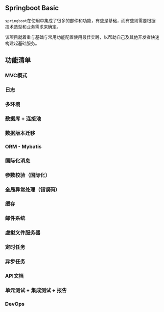 ## Springboot Basic

`springboot`在使用中集成了很多的部件和功能，有些是基础，而有些则需要根据技术选型和业务需求来确定。

该项目就着重与基础与常用功能配置使用最佳实践，以帮助自己及其他开发者快速构建起基础服务。

## 功能清单

### MVC模式

### 日志

### 多环境

### 数据库 + 连接池

### 数据版本迁移

### ORM - Mybatis

### 国际化消息

### 参数校验（国际化）

### 全局异常处理（错误码）
 
### 缓存

### 邮件系统

### 虚拟文件服务器


### 定时任务

### 异步任务


### API文档

### 单元测试 + 集成测试 + 报告

### DevOps



